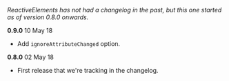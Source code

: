 _ReactiveElements has not had a changelog in the past, but this one started as of version 0.8.0 onwards._

__0.9.0__ 10 May 18

- Add `ignoreAttributeChanged` option.


__0.8.0__ 02 May 18

- First release that we're tracking in the changelog.
